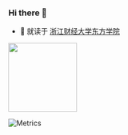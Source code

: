 ### Hi there 👋
- 🔭 就读于 [浙江财经大学东方学院](https://www.zufedfc.edu.cn/)

 <div><img height="137px" src="https://github-readme-stats.vercel.app/api?username=kaliCYH&hide_title=true&hide_border=true&show_icons=trueline_height=21&text_color=000&icon_color=000&bg_color=0,ea6161,ffc64d,fffc4d,52fa5a&theme=graywhite" /></div>

![Metrics](https://metrics.lecoq.io/kaliCYH?template=classic&screenshot=1&nightscout=1&tweets=1&calendar=1&base=header%2C%20activity%2C%20community%2C%20repositories%2C%20metadata&base.indepth=false&base.hireable=false&base.skip=false&calendar=false&calendar.limit=1&tweets=false&tweets.user=kalicyh&tweets.attachments=true&tweets.limit=2&nightscout=false&nightscout.url=https%3A%2F%2Fwww.kalicyh.love&nightscout.datapoints=12&nightscout.lowalert=80&nightscout.highalert=180&nightscout.urgentlowalert=50&nightscout.urgenthighalert=250&screenshot=false&screenshot.title=%E5%8D%9A%E5%AE%A2&screenshot.url=https%3A%2F%2Fwww.kalicyh.love&screenshot.selector=body&screenshot.mode=image&screenshot.viewport=%7B%0A%20%20%22width%22%3A%201280%2C%0A%20%20%22height%22%3A%201280%0A%7D%0A&screenshot.wait=0&screenshot.background=true&config.timezone=Asia%2FShanghai&config.twemoji=true&config.octicon=true)

